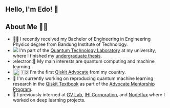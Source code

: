 ## Hello, I'm Edo! 👋

## About Me :man_technologist:
- :man_student: I recently received my Bachelor of Engineering in Engineering Physics degree from Bandung Institute of Technology.
- <img src="https://render.githubusercontent.com/render/math?math=|\Psi\text{>}"> I'm part of the [Quantum Technology Laboratory](http://qlab.itb.ac.id/index.html) at my university, where I finished my [undergraduate thesis](https://github.com/eraraya-ricardo/quantum_image_classifier).
- :electron:🤖 My main interests are quantum computing and machine learning.
- <img align="center" alt="Qiskit" width="20px" src="https://upload.wikimedia.org/wikipedia/commons/5/51/Qiskit-Logo.svg"> 🇮🇩 I'm the first [Qiskit Advocate](https://qiskit.org/advocates/) from my country.
- 🔭 I'm currently working on reproducing quantum machine learning research in the [Qiskit Textbook](https://qiskit.org/textbook/content/ch-ex/) as part of the [Advocate Mentorship Program](https://github.com/qiskit-community/qiskit-advocate-mentorship-program).
- 💼 I previously interned at [GV Lab](http://web.tuat.ac.jp/~gvlab/), [IHI Corporation](https://www.ihi.co.jp/en/), and [Nodeflux](https://www.nodeflux.io/) where I worked on deep learning projects.
